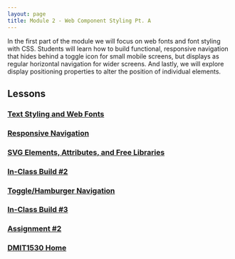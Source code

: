 ```yaml
---
layout: page
title: Module 2 - Web Component Styling Pt. A
---
```


In the first part of the module we will focus on web fonts and font styling with CSS. Students will learn how to build functional, responsive navigation that hides behind a toggle icon for small mobile screens, but displays as regular horizontal navigation for wider screens. And lastly, we will explore display positioning properties to alter the position of individual elements.

## Lessons
### [Text Styling and Web Fonts](15-text-web-fonts/15-text-web-fonts.md)
### [Responsive Navigation](16-17-responsive-nav/16-17-responsive-nav.md)
### [SVG Elements, Attributes, and Free Libraries](18-libraries/18-libraries.md)
### [In-Class Build #2](19-build-02/19-build-02.md)
### [Toggle/Hamburger Navigation](20-toggle-nav/20-toggle-nav.md)
### [In-Class Build #3](21-22-build-03/21-22-build-03.md)
### [Assignment #2](23-assignment2/23-assignment-2.md)

### [DMIT1530 Home](../)